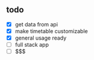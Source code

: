 ## todo
 - [X] get data from api
 - [X] make timetable customizable
 - [X] general usage ready
 - [ ] full stack app
 - [ ] $$$
